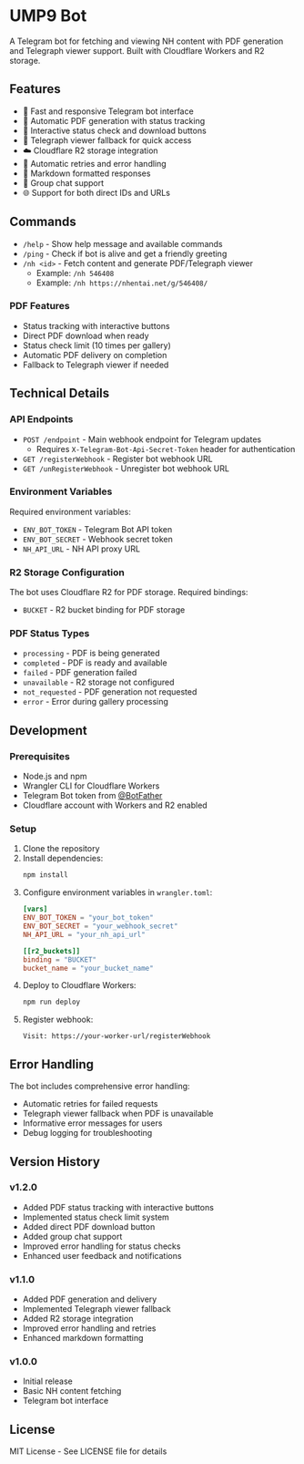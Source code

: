 # UMP9 Bot

A Telegram bot for fetching and viewing NH content with PDF generation and Telegraph viewer support. Built with Cloudflare Workers and R2 storage.

## Features

- 🚀 Fast and responsive Telegram bot interface
- 📄 Automatic PDF generation with status tracking
- 🔄 Interactive status check and download buttons
- 📱 Telegraph viewer fallback for quick access
- ☁️ Cloudflare R2 storage integration
- 🔄 Automatic retries and error handling
- 💬 Markdown formatted responses
- 👥 Group chat support
- 🌐 Support for both direct IDs and URLs

## Commands

- `/help` - Show help message and available commands
- `/ping` - Check if bot is alive and get a friendly greeting
- `/nh <id>` - Fetch content and generate PDF/Telegraph viewer
  - Example: `/nh 546408`
  - Example: `/nh https://nhentai.net/g/546408/`

### PDF Features

- Status tracking with interactive buttons
- Direct PDF download when ready
- Status check limit (10 times per gallery)
- Automatic PDF delivery on completion
- Fallback to Telegraph viewer if needed

## Technical Details

### API Endpoints

- `POST /endpoint` - Main webhook endpoint for Telegram updates
  - Requires `X-Telegram-Bot-Api-Secret-Token` header for authentication
- `GET /registerWebhook` - Register bot webhook URL
- `GET /unRegisterWebhook` - Unregister bot webhook URL

### Environment Variables

Required environment variables:
- `ENV_BOT_TOKEN` - Telegram Bot API token
- `ENV_BOT_SECRET` - Webhook secret token
- `NH_API_URL` - NH API proxy URL

### R2 Storage Configuration

The bot uses Cloudflare R2 for PDF storage. Required bindings:
- `BUCKET` - R2 bucket binding for PDF storage

### PDF Status Types

- `processing` - PDF is being generated
- `completed` - PDF is ready and available
- `failed` - PDF generation failed
- `unavailable` - R2 storage not configured
- `not_requested` - PDF generation not requested
- `error` - Error during gallery processing

## Development

### Prerequisites

- Node.js and npm
- Wrangler CLI for Cloudflare Workers
- Telegram Bot token from [@BotFather](https://t.me/BotFather)
- Cloudflare account with Workers and R2 enabled

### Setup

1. Clone the repository
2. Install dependencies:
   ```bash
   npm install
   ```
3. Configure environment variables in `wrangler.toml`:
   ```toml
   [vars]
   ENV_BOT_TOKEN = "your_bot_token"
   ENV_BOT_SECRET = "your_webhook_secret"
   NH_API_URL = "your_nh_api_url"

   [[r2_buckets]]
   binding = "BUCKET"
   bucket_name = "your_bucket_name"
   ```
4. Deploy to Cloudflare Workers:
   ```bash
   npm run deploy
   ```
5. Register webhook:
   ```
   Visit: https://your-worker-url/registerWebhook
   ```

## Error Handling

The bot includes comprehensive error handling:
- Automatic retries for failed requests
- Telegraph viewer fallback when PDF is unavailable
- Informative error messages for users
- Debug logging for troubleshooting

## Version History

### v1.2.0
- Added PDF status tracking with interactive buttons
- Implemented status check limit system
- Added direct PDF download button
- Added group chat support
- Improved error handling for status checks
- Enhanced user feedback and notifications

### v1.1.0
- Added PDF generation and delivery
- Implemented Telegraph viewer fallback
- Added R2 storage integration
- Improved error handling and retries
- Enhanced markdown formatting

### v1.0.0
- Initial release
- Basic NH content fetching
- Telegram bot interface

## License

MIT License - See LICENSE file for details 